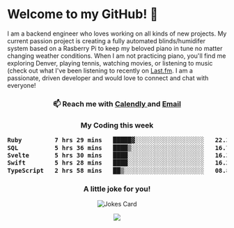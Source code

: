 <h1> Welcome to my GitHub! 👋 </h1>


  I am a backend engineer who loves working on all kinds of new projects. My current passion project is creating a fully automated blinds/humidifer system based on a Rasberry Pi to keep my beloved piano in tune no matter changing weather conditions. When I am not practicing piano, you'll find me exploring Denver, playing tennis, watching movies, or listening to music (check out what I've been listening to recently on [Last.fm](https://www.last.fm/user/mballa000). I am a passionate, driven developer and would love to connect and chat with everyone!

<h3 align = "center"> 📫 Reach me with <a href = "https://calendly.com/msbrandt00/30min"> Calendly </a> and <a href="mailto:msbrandt00@gmail.com">Email</a> 
 </h3>


 
<div align = "center"
[![Anurag's GitHub stats](https://github-readme-stats.vercel.app/api?username=mbrandt00)](https://github.com/anuraghazra/github-readme-stats)
          </div>
<h3 align="center">
  My Coding this week
<!--START_SECTION:waka-->

```txt
Ruby         7 hrs 29 mins   █████▓░░░░░░░░░░░░░░░░░░░   22.32 %
SQL          5 hrs 36 mins   ████▒░░░░░░░░░░░░░░░░░░░░   16.70 %
Svelte       5 hrs 30 mins   ████░░░░░░░░░░░░░░░░░░░░░   16.39 %
Swift        5 hrs 28 mins   ████░░░░░░░░░░░░░░░░░░░░░   16.28 %
TypeScript   2 hrs 58 mins   ██▒░░░░░░░░░░░░░░░░░░░░░░   08.85 %
```

<!--END_SECTION:waka-->

### A little joke for you!

![Jokes Card](https://readme-jokes.vercel.app/api?hideBorder)

<a href="https://www.linkedin.com/in/mbrandt00/"><img src="https://img.shields.io/badge/linkedin-%230077B5.svg?&style=for-the-badge&logo=linkedin&logoColor=white" /></a>
